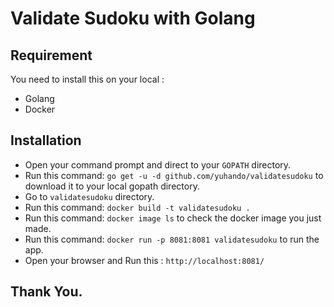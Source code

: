 # Validate Sudoku with Golang

## Requirement
You need to install this on your local :
- Golang
- Docker

## Installation
- Open your command prompt and direct to your `GOPATH` directory.
- Run this command: `go get -u -d github.com/yuhando/validatesudoku` to download it to your local gopath directory.
- Go to `validatesudoku` directory.
- Run this command: `docker build -t validatesudoku .`
- Run this command: `docker image ls` to check the docker image you just made.
- Run this command: `docker run -p 8081:8081 validatesudoku` to run the app.
- Open your browser and Run this : `http://localhost:8081/`

## Thank You.